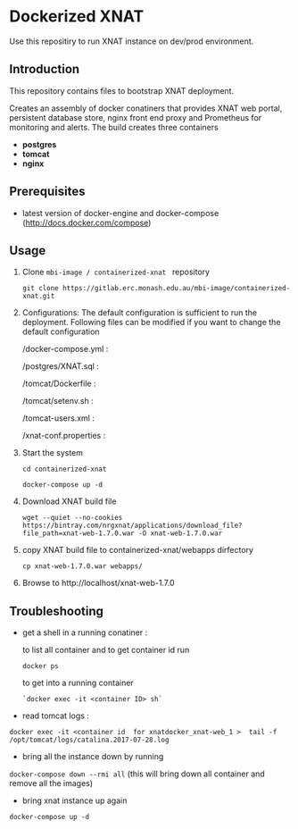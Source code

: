 # Dockerized XNAT
Use this repositiry to run XNAT instance on dev/prod environment.

## Introduction

This repository contains files to bootstrap XNAT deployment. 

Creates an assembly of docker conatiners that provides XNAT web portal, persistent database store, nginx front end proxy and Prometheus for monitoring and alerts.
The build creates three containers
- **postgres**
- **tomcat**
- **nginx**

## Prerequisites

- latest version of docker-engine and docker-compose (http://docs.docker.com/compose)

## Usage

1. Clone `mbi-image / containerized-xnat ` repository 
    
     ```git clone https://gitlab.erc.monash.edu.au/mbi-image/containerized-xnat.git```
2. Configurations: The default configuration is sufficient to run the deployment. Following files can be modified if you want to change the default configuration
   
      /docker-compose.yml :

      /postgres/XNAT.sql : 
   
      /tomcat/Dockerfile : 
   
      /tomcat/setenv.sh : 
   
      /tomcat-users.xml : 
   
      /xnat-conf.properties : 
   
3. Start the system
   
     `cd containerized-xnat`

     `docker-compose up -d`
    
4. Download XNAT build file

    `wget --quiet --no-cookies https://bintray.com/nrgxnat/applications/download_file?file_path=xnat-web-1.7.0.war -O xnat-web-1.7.0.war`
    
5. copy XNAT build file to containerized-xnat/webapps dirfectory

     `cp xnat-web-1.7.0.war webapps/`
     
6. Browse to http://localhost/xnat-web-1.7.0

    
## Troubleshooting
    

- get a shell in a running conatiner : 

     to list all container and to get container id run

     `docker ps`

     to get into a running container
 
      `docker exec -it <container ID> sh`

- read tomcat logs :

`docker exec -it <container id  for xnatdocker_xnat-web_1 >  tail -f  /opt/tomcat/logs/catalina.2017-07-28.log `

- bring all the instance down by running

`docker-compose down --rmi all`  (this will bring down all container and remove all the images)

- bring xnat instance up again

`docker-compose up -d `
  
